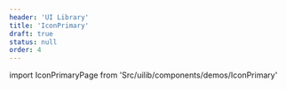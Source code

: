 ```yaml
---
header: 'UI Library'
title: 'IconPrimary'
draft: true
status: null
order: 4
---
```


<!--
  ATTENTION: This file is auto generated by using "makeDemosFactory".
  Do not change the content!
-->

import IconPrimaryPage from 'Src/uilib/components/demos/IconPrimary'

<IconPrimaryPage />
